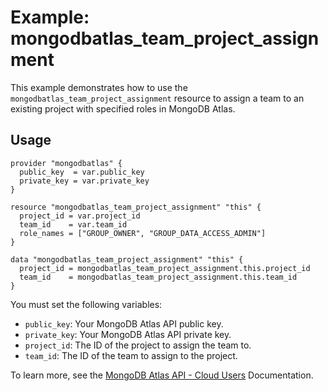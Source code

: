 # Example: mongodbatlas_team_project_assignment  
  
This example demonstrates how to use the `mongodbatlas_team_project_assignment` resource to assign a team to an existing project with specified roles in MongoDB Atlas.  
  
## Usage  
  
```hcl  
provider "mongodbatlas" {  
  public_key  = var.public_key  
  private_key = var.private_key  
}  
  
resource "mongodbatlas_team_project_assignment" "this" {  
  project_id = var.project_id  
  team_id    = var.team_id  
  role_names = ["GROUP_OWNER", "GROUP_DATA_ACCESS_ADMIN"]  
}  
  
data "mongodbatlas_team_project_assignment" "this" {  
  project_id = mongodbatlas_team_project_assignment.this.project_id
  team_id    = mongodbatlas_team_project_assignment.this.team_id
}  
```  
  
You must set the following variables:  
  
- `public_key`: Your MongoDB Atlas API public key.  
- `private_key`: Your MongoDB Atlas API private key.  
- `project_id`: The ID of the project to assign the team to.  
- `team_id`: The ID of the team to assign to the project.  
  
To learn more, see the [MongoDB Atlas API - Cloud Users](https://www.mongodb.com/docs/api/doc/atlas-admin-api-v2/operation/operation-addallteamstoproject) Documentation.  

